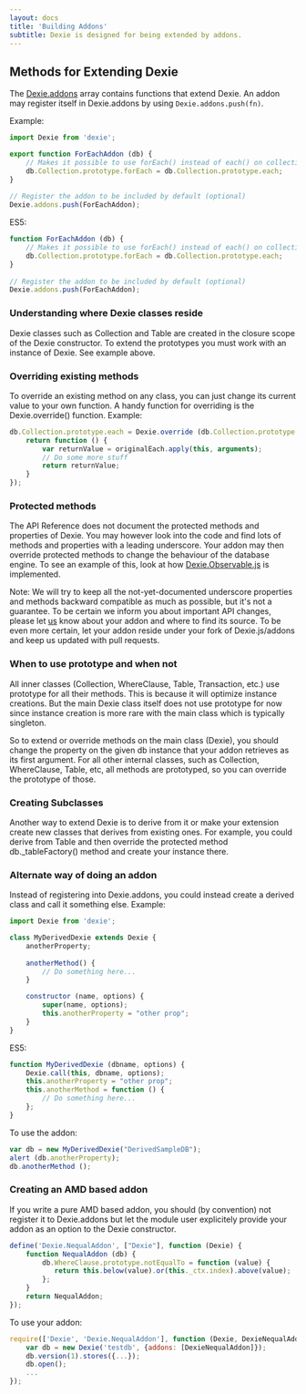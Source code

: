 ```yaml
---
layout: docs
title: 'Building Addons'
subtitle: Dexie is designed for being extended by addons.
---
```


## Methods for Extending Dexie

The [Dexie.addons](/docs/Dexie/Dexie.addons) array contains functions that extend Dexie. An addon may register itself in Dexie.addons by using `Dexie.addons.push(fn)`.

Example:

```javascript
import Dexie from 'dexie';

export function ForEachAddon (db) {
    // Makes it possible to use forEach() instead of each() on collections.
    db.Collection.prototype.forEach = db.Collection.prototype.each;
}
    
// Register the addon to be included by default (optional)
Dexie.addons.push(ForEachAddon);
```

ES5:

```javascript
function ForEachAddon (db) {
    // Makes it possible to use forEach() instead of each() on collections.
    db.Collection.prototype.forEach = db.Collection.prototype.each;
}
    
// Register the addon to be included by default (optional)
Dexie.addons.push(ForEachAddon);
```

### Understanding where Dexie classes reside

Dexie classes such as Collection and Table are created in the closure scope of the Dexie constructor. To extend the prototypes you must work with an instance of Dexie. See example above.

### Overriding existing methods

To override an existing method on any class, you can just change its current value to your own function. A handy function for overriding is the Dexie.override() function. Example:

```javascript
db.Collection.prototype.each = Dexie.override (db.Collection.prototype.each, function (originalEach) {
    return function () {
        var returnValue = originalEach.apply(this, arguments);
        // Do some more stuff
        return returnValue;
    }
});
```

### Protected methods

The API Reference does not document the protected methods and properties of Dexie. You may however look into the code and find lots of methods and properties with a leading underscore. Your addon may then override protected methods to change the behaviour of the database engine.
To see an example of this, look at how [Dexie.Observable.js](https://github.com/dfahlander/Dexie.js/blob/master/addons/Dexie.Observable/src/Dexie.Observable.js) is implemented.

Note: We will try to keep all the not-yet-documented underscore properties and methods backward compatible as much as possible, but it's not a guarantee. To be certain we inform you about important API changes, please let [us](https://github.com/dfahlander/Dexie.js/graphs/contributors) know about your addon and where to find its source. To be even more certain, let your addon reside under your fork of Dexie.js/addons and keep us updated with pull requests.

### When to use prototype and when not

All inner classes (Collection, WhereClause, Table, Transaction, etc.) use prototype for all their methods. This is because it will optimize instance creations. But the main Dexie class itself does not use prototype for now since instance creation is more rare with the main class which is typically singleton.

So to extend or override methods on the main class (Dexie), you should change the property on the given db instance that your addon retrieves as its first argument. For all other internal classes, such as Collection, WhereClause, Table, etc, all methods are prototyped, so you can override the prototype of those.

### Creating Subclasses

Another way to extend Dexie is to derive from it or make your extension create new classes that derives from existing ones. For example, you could derive from Table and then override the protected method db._tableFactory() method and create your instance there.

### Alternate way of doing an addon

Instead of registering into Dexie.addons, you could instead create a derived class and call it something else. Example:

```javascript
import Dexie from 'dexie';

class MyDerivedDexie extends Dexie {
	anotherProperty;
	
	anotherMethod() {
		// Do something here...
	}

    constructor (name, options) {
		super(name, options);
		this.anotherProperty = "other prop";
    }
}
```

ES5:

```javascript
function MyDerivedDexie (dbname, options) {
    Dexie.call(this, dbname, options);
    this.anotherProperty = "other prop";
    this.anotherMethod = function () {
        // Do something here...
    };
}
```

To use the addon:

```javascript
var db = new MyDerivedDexie("DerivedSampleDB");
alert (db.anotherProperty);
db.anotherMethod ();
```

### Creating an AMD based addon

If you write a pure AMD based addon, you should (by convention) not register it to Dexie.addons but let the module user explicitely provide your addon as an option to the Dexie constructor.

```javascript
define('Dexie.NequalAddon', ["Dexie"], function (Dexie) {
    function NequalAddon (db) {
        db.WhereClause.prototype.notEqualTo = function (value) {
           return this.below(value).or(this._ctx.index).above(value);
        };
    }
    return NequalAddon;    
});
```

To use your addon:

```javascript
require(['Dexie', 'Dexie.NequalAddon'], function (Dexie, DexieNequalAddon) {
    var db = new Dexie('testdb', {addons: [DexieNequalAddon]});
    db.version(1).stores({...});
    db.open();
    ...
});
```
